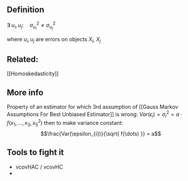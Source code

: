 ## Definition
$\exists \;u_i,u_j: \quad  \sigma^{2}_{u_{i}}\neq \sigma^{2}_{u_{j}}$ 

where $u_{i}, u_{j}$ are errors on objects $X_{i}, \;X_{j}$


## Related:
[[Homoskedasticity]]


## More info
Property of an estimator for which 3rd assumption of [[Gauss Markov Assumptions For Best Unbiased Estimator]]
is wrong: 
$Var(\epsilon_{i})= \sigma_{i}^{2} = a \cdot f(x_{1},\dots,x_{3},x_{5}^{2})$
then to make variance constant:
$$\frac{Var(\epsilon_{i})}{\sqrt{ f(\dots) }} = a$$


## Tools to fight it
-  vcovHAC / vcovHC
- 